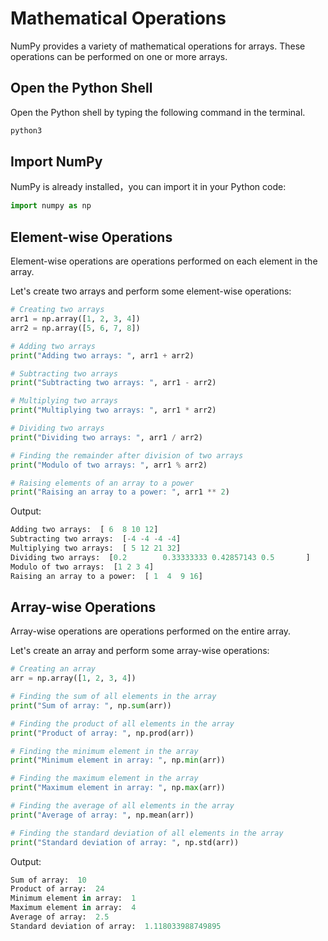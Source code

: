 # Mathematical Operations

NumPy provides a variety of mathematical operations for arrays. These operations can be performed on one or more arrays.

## Open the Python Shell

Open the Python shell by typing the following command in the terminal.

```bash
python3
```

## Import NumPy

NumPy is already installed，you can import it in your Python code:

```python
import numpy as np
```

## Element-wise Operations

Element-wise operations are operations performed on each element in the array.

Let's create two arrays and perform some element-wise operations:

```python
# Creating two arrays
arr1 = np.array([1, 2, 3, 4])
arr2 = np.array([5, 6, 7, 8])

# Adding two arrays
print("Adding two arrays: ", arr1 + arr2)

# Subtracting two arrays
print("Subtracting two arrays: ", arr1 - arr2)

# Multiplying two arrays
print("Multiplying two arrays: ", arr1 * arr2)

# Dividing two arrays
print("Dividing two arrays: ", arr1 / arr2)

# Finding the remainder after division of two arrays
print("Modulo of two arrays: ", arr1 % arr2)

# Raising elements of an array to a power
print("Raising an array to a power: ", arr1 ** 2)
```

Output:

```python
Adding two arrays:  [ 6  8 10 12]
Subtracting two arrays:  [-4 -4 -4 -4]
Multiplying two arrays:  [ 5 12 21 32]
Dividing two arrays:  [0.2        0.33333333 0.42857143 0.5       ]
Modulo of two arrays:  [1 2 3 4]
Raising an array to a power:  [ 1  4  9 16]
```

## Array-wise Operations

Array-wise operations are operations performed on the entire array.

Let's create an array and perform some array-wise operations:

```python
# Creating an array
arr = np.array([1, 2, 3, 4])

# Finding the sum of all elements in the array
print("Sum of array: ", np.sum(arr))

# Finding the product of all elements in the array
print("Product of array: ", np.prod(arr))

# Finding the minimum element in the array
print("Minimum element in array: ", np.min(arr))

# Finding the maximum element in the array
print("Maximum element in array: ", np.max(arr))

# Finding the average of all elements in the array
print("Average of array: ", np.mean(arr))

# Finding the standard deviation of all elements in the array
print("Standard deviation of array: ", np.std(arr))
```

Output:

```python
Sum of array:  10
Product of array:  24
Minimum element in array:  1
Maximum element in array:  4
Average of array:  2.5
Standard deviation of array:  1.118033988749895
```
